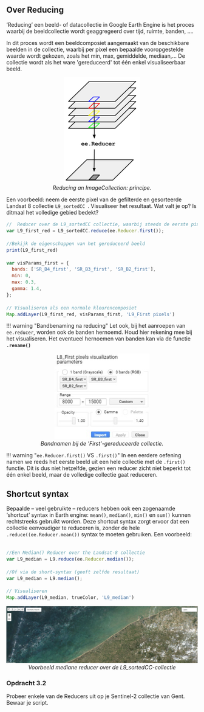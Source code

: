 ## Over Reducing
‘Reducing’ een beeld- of datacollectie in Google Earth Engine is het proces waarbij de beeldcollectie wordt geaggregeerd over tijd, ruimte, banden, ....  

In dit proces wordt een beeldcomposiet aangemaakt van de beschikbare beelden in de collectie, waarbij per pixel een bepaalde vooropgestelde waarde wordt gekozen, zoals het min, max, gemiddelde, mediaan,… De collectie wordt als het ware 'gereduceerd' tot één enkel visualiseerbaar beeld.

<p align="center">
  <img src="Images/Reducer_image.png" width="200">  <br>
  <em> Reducing an ImageCollection: principe. </em>
</p>  

Een voorbeeld: neem de eerste pixel van de gefilterde en gesorteerde Landsat 8 collectie ```L9_sortedCC ```. Visualiseer het resultaat. Wat valt je op? Is ditmaal het volledige gebied bedekt?

```javascript
//  Reducer over de L9_sortedCC collectie, waarbij steeds de eerste pixel genomen wordt.
var L9_first_red = L9_sortedCC.reduce(ee.Reducer.first());

//Bekijk de eigenschappen van het gereduceerd beeld
print(L9_first_red)

var visParams_first = {
  bands: ['SR_B4_first', 'SR_B3_first', 'SR_B2_first'],
  min: 0,
  max: 0.3,
  gamma: 1.4,
};

// Visualiseren als een normale kleurencomposiet
Map.addLayer(L9_first_red, visParams_first, 'L9_First pixels')

```

!!! warning "Bandbenaming na reducing"
    Let ook, bij het aanroepen van ```ee.reducer```, worden ook de banden hernoemd. Houd hier rekening mee bij het visualiseren. Het eventueel hernoemen van banden kan via de functie **```.rename()```**
    <p align="center">
    <img src="Images/First_reducer_bands.JPG" width="250">  <br>
    <em> Bandnamen bij de 'First'-gereduceerde collectie. </em>
    </p>

!!! warning "```ee.Reducer.first()``` VS ```.first()```"
    In een eerdere oefening namen we reeds het eerste beeld uit een hele collectie met de ```.first()``` functie. Dit is dus niet hetzelfde, gezien een reducer zicht niet beperkt tot één enkel beeld, maar de volledige collectie gaat reduceren. 

## Shortcut syntax

Bepaalde – veel gebruikte – reducers hebben ook een zogenaamde ‘shortcut’ syntax in Earth engine: ```mean()```, ```median()```, ```min()``` en ```sum()``` kunnen rechtstreeks gebruikt worden. Deze shortcut syntax zorgt ervoor dat een collectie eenvoudiger te reduceren is, zonder de hele ```.reduce((ee.Reducer.mean())``` syntax te moeten gebruiken. Een voorbeeld:

```javascript

//Een Median() Reducer over the Landsat-8 collectie
var L9_median = L9.reduce(ee.Reducer.median());

//Of via de short-syntax (geeft zelfde resultaat)
var L9_median = L9.median();

// Visualiseren
Map.addLayer(L9_median, trueColor, 'L9_median')

```

<p align="center">
  <img src="Images/Voorbeeld_median_reducer.JPG">  <br>
  <em> Voorbeeld mediane reducer over de L9_sortedCC-collectie </em>
</p>  

### Opdracht 3.2
Probeer enkele van de Reducers uit op je Sentinel-2 collectie van Gent.
Bewaar je script.
